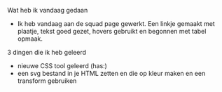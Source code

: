 Wat heb ik vandaag gedaan
- Ik heb vandaag aan de squad page gewerkt. Een linkje gemaakt met plaatje, tekst goed gezet, hovers gebruikt en begonnen met tabel opmaak.

3 dingen die ik heb geleerd
- nieuwe CSS tool geleerd (has:)
- een svg bestand in je HTML zetten en die op kleur maken en een transform gebruiken